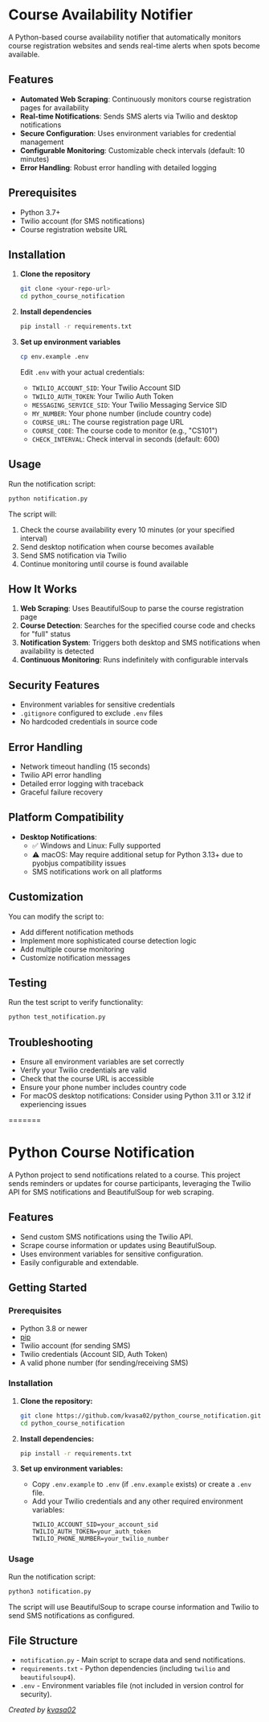 # Course Availability Notifier

A Python-based course availability notifier that automatically monitors course registration websites and sends real-time alerts when spots become available.

## Features

- **Automated Web Scraping**: Continuously monitors course registration pages for availability
- **Real-time Notifications**: Sends SMS alerts via Twilio and desktop notifications
- **Secure Configuration**: Uses environment variables for credential management
- **Configurable Monitoring**: Customizable check intervals (default: 10 minutes)
- **Error Handling**: Robust error handling with detailed logging

## Prerequisites

- Python 3.7+
- Twilio account (for SMS notifications)
- Course registration website URL

## Installation

1. **Clone the repository**
   ```bash
   git clone <your-repo-url>
   cd python_course_notification
   ```

2. **Install dependencies**
   ```bash
   pip install -r requirements.txt
   ```

3. **Set up environment variables**
   ```bash
   cp env.example .env
   ```
   
   Edit `.env` with your actual credentials:
   - `TWILIO_ACCOUNT_SID`: Your Twilio Account SID
   - `TWILIO_AUTH_TOKEN`: Your Twilio Auth Token
   - `MESSAGING_SERVICE_SID`: Your Twilio Messaging Service SID
   - `MY_NUMBER`: Your phone number (include country code)
   - `COURSE_URL`: The course registration page URL
   - `COURSE_CODE`: The course code to monitor (e.g., "CS101")
   - `CHECK_INTERVAL`: Check interval in seconds (default: 600)

## Usage

Run the notification script:
```bash
python notification.py
```

The script will:
1. Check the course availability every 10 minutes (or your specified interval)
2. Send desktop notification when course becomes available
3. Send SMS notification via Twilio
4. Continue monitoring until course is found available

## How It Works

1. **Web Scraping**: Uses BeautifulSoup to parse the course registration page
2. **Course Detection**: Searches for the specified course code and checks for "full" status
3. **Notification System**: Triggers both desktop and SMS notifications when availability is detected
4. **Continuous Monitoring**: Runs indefinitely with configurable intervals

## Security Features

- Environment variables for sensitive credentials
- `.gitignore` configured to exclude `.env` files
- No hardcoded credentials in source code

## Error Handling

- Network timeout handling (15 seconds)
- Twilio API error handling
- Detailed error logging with traceback
- Graceful failure recovery

## Platform Compatibility

- **Desktop Notifications**: 
  - ✅ Windows and Linux: Fully supported
  - ⚠️ macOS: May require additional setup for Python 3.13+ due to pyobjus compatibility issues
  - SMS notifications work on all platforms

## Customization

You can modify the script to:
- Add different notification methods
- Implement more sophisticated course detection logic
- Add multiple course monitoring
- Customize notification messages

## Testing

Run the test script to verify functionality:
```bash
python test_notification.py
```

## Troubleshooting

- Ensure all environment variables are set correctly
- Verify your Twilio credentials are valid
- Check that the course URL is accessible
- Ensure your phone number includes country code
- For macOS desktop notifications: Consider using Python 3.11 or 3.12 if experiencing issues


=======
# Python Course Notification

A Python project to send notifications related to a course. This project sends reminders or updates for course participants, leveraging the Twilio API for SMS notifications and BeautifulSoup for web scraping.

## Features

- Send custom SMS notifications using the Twilio API.
- Scrape course information or updates using BeautifulSoup.
- Uses environment variables for sensitive configuration.
- Easily configurable and extendable.

## Getting Started

### Prerequisites

- Python 3.8 or newer
- [pip](https://pip.pypa.io/en/stable/installation/)
- Twilio account (for sending SMS)
- Twilio credentials (Account SID, Auth Token)
- A valid phone number (for sending/receiving SMS)

### Installation

1. **Clone the repository:**
   ```sh
   git clone https://github.com/kvasa02/python_course_notification.git
   cd python_course_notification
   ```

2. **Install dependencies:**
   ```sh
   pip install -r requirements.txt
   ```

3. **Set up environment variables:**
   - Copy `.env.example` to `.env` (if `.env.example` exists) or create a `.env` file.
   - Add your Twilio credentials and any other required environment variables:
     ```
     TWILIO_ACCOUNT_SID=your_account_sid
     TWILIO_AUTH_TOKEN=your_auth_token
     TWILIO_PHONE_NUMBER=your_twilio_number
     ```

### Usage

Run the notification script:
```sh
python3 notification.py
```

The script will use BeautifulSoup to scrape course information and Twilio to send SMS notifications as configured.

## File Structure

- `notification.py` - Main script to scrape data and send notifications.
- `requirements.txt` - Python dependencies (including `twilio` and `beautifulsoup4`).
- `.env` - Environment variables file (not included in version control for security).


*Created by [kvasa02](https://github.com/kvasa02)*
